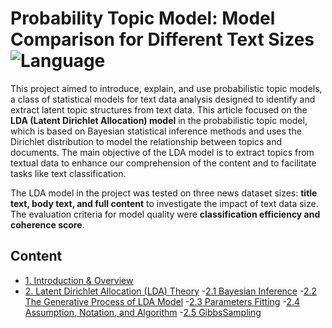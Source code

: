 # Probability Topic Model: Model Comparison for Different Text Sizes ![Language](https://img.shields.io/badge/language-Python-green)

This project aimed to introduce, explain, and use probabilistic topic models, a class of statistical models for text data analysis designed to identify and extract latent topic structures from text data. This article focused on the **LDA (Latent Dirichlet Allocation) model** in the probabilistic topic model, which is based on Bayesian statistical inference methods and uses the Dirichlet distribution to model the relationship between topics and documents. The main objective of the LDA model is to extract topics from textual data to enhance our comprehension of the content and to facilitate tasks like text classification.

The LDA model in the project was tested on three news dataset sizes: **title text, body text, and full content** to investigate the impact of text data size. The evaluation criteria for model quality were **classification efficiency and coherence score**.

## Content
- [1. Introduction & Overview](#1)
- [2. Latent Dirichlet Allocation (LDA) Theory](#2)
      -[2.1 Bayesian Inference](#2-1)
      -[2.2 The Generative Process of LDA Model](#2-2)
      -[2.3 Parameters Fitting](#2-3)
      -[2.4 Assumption, Notation, and Algorithm](#2-4)
      -[2.5 GibbsSampling](#2-5)
